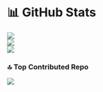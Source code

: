 # 📊 GitHub Stats
![](https://github-readme-stats.vercel.app/api?username=soala144&theme=algolia&hide_border=false&count_private=true)  
![](https://streak-stats.demolab.com/?user=soala144&theme=dark&hide_border=false)  
![](https://github-readme-stats.vercel.app/api/top-langs/?username=soala144&theme=algolia&hide_border=false&count_private=true&layout=compact)  

### 🔝 Top Contributed Repo  
![](https://github-contributor-stats.vercel.app/api?username=soala144&limit=5&theme=dark&combine_all_yearly_contributions=true)

